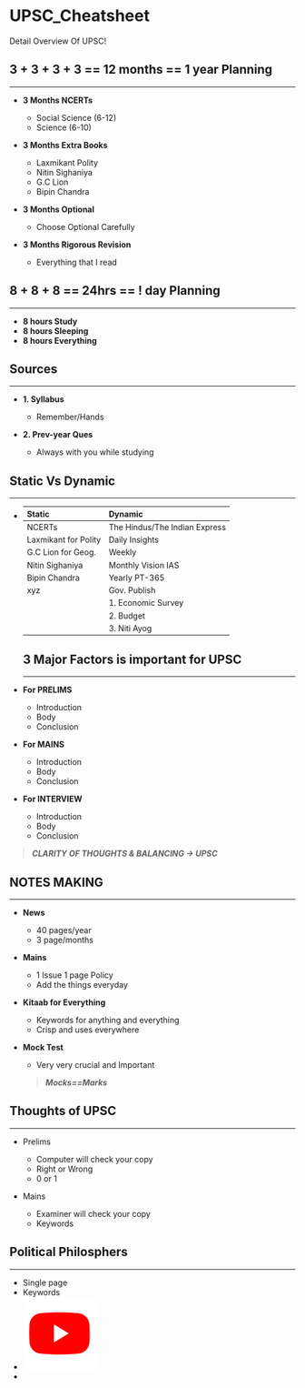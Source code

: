 # UPSC_Cheatsheet
Detail Overview Of UPSC!







## 3 + 3 + 3 + 3 == 12 months == 1 year Planning
***
- **3 Months NCERTs**
  - Social Science (6-12)
  - Science (6-10)
 
- **3 Months Extra Books**
  - Laxmikant Polity
  - Nitin Sighaniya
  - G.C Lion
  - Bipin Chandra

- **3 Months Optional**
  - Choose Optional Carefully

- **3 Months Rigorous Revision**
  - Everything that I read



## 8 + 8 + 8 == 24hrs == ! day Planning
***
- **8 hours Study**
- **8 hours Sleeping**
- **8 hours Everything**


## Sources
***
- **1. Syllabus**
  - Remember/Hands

- **2. Prev-year Ques**
  - Always with you while studying


## Static Vs Dynamic
***

- | Static | Dynamic |
  |--------|---------|
  | NCERTs| The Hindus/The Indian Express|
  | Laxmikant for Polity| Daily Insights|
  | G.C Lion for Geog. | Weekly|
  | Nitin Sighaniya | Monthly Vision IAS|
  | Bipin Chandra |  Yearly PT-365|
  | xyz           | Gov. Publish|
  |               | 1. Economic Survey|
  |               | 2. Budget |
  |               | 3. Niti Ayog|
  
  
  
  ## 3 Major Factors is important for UPSC
  ***
- **For PRELIMS**
  - Introduction
  - Body
  - Conclusion 

- **For MAINS**
  - Introduction
  - Body
  - Conclusion 
 
- **For INTERVIEW**
  - Introduction
  - Body
  - Conclusion 

> ***CLARITY OF THOUGHTS & BALANCING -> UPSC***


## NOTES MAKING
***

- **News**
  - 40 pages/year
  - 3 page/months

- **Mains**
  - 1 Issue 1 page Policy
  - Add the things everyday

- **Kitaab for Everything**
  - Keywords for anything and everything
  - Crisp and uses everywhere

- **Mock Test**
  - Very very crucial and Important
  > ***Mocks==Marks***


## Thoughts of UPSC
***
- Prelims
  - Computer will check your copy
  - Right or Wrong
  - 0 or 1

- Mains
  - Examiner will check your copy
  - Keywords


## Political Philosphers
***
- Single page
- Keywords
- ![](yt.png)
- [](https://www.youtube.com/results?search_query=school+of+life)

